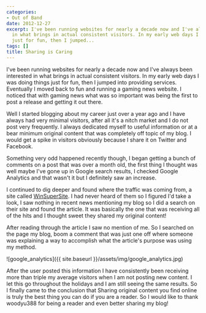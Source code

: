 ```yaml
---
categories:
- Out of Band
date: 2012-12-27
excerpt: I've been running websites for nearly a decade now and I've always been interested
  in what brings in actual consistent visitors. In my early web days I was doing things
  just for fun, then I jumped...
tags: []
title: Sharing is Caring
---
```


I've been running websites for nearly a decade now and I've always been interested in what brings in actual consistent visitors. In my early web days I was doing things just for fun, then I jumped into providing services. Eventually I moved back to fun and running a gaming news website. I noticed that with gaming news what was so important was being the first to post a release and getting it out there.

Well I started blogging about my career just over a year ago and I have always had very minimal visitors, after all it's a nitch market and I do not post very frequently. I always dedicated myself to useful information or at a bear minimum original content that was completely off topic of my blog. I would get a spike in visitors obviously because I share it on Twitter and Facebook.

Something very odd happened recently though, I began getting a bunch of comments on a post that was over a month old, the first thing I thought was well maybe I've gone up in Google search results, I checked Google Analytics and that wasn't it but I definitely saw an increase.

I continued to dig deeper and found where the traffic was coming from, a site called [WinSuperSite](http://winsupersite.com/). I had never heard of them so I figured I'd take a look, I saw nothing in recent news mentioning my blog so I did a search on their site and found the article. It was basically the one that was receiving all of the hits and I thought sweet they shared my original content!

After reading through the article I saw no mention of me. So I searched on the page my blog, boom a comment that was just one off where someone was explaining a way to accomplish what the article's purpose was using my method.

![google_analytics]({{ site.baseurl }}/assets/img/google_analytics.jpg)

After the user posted this information I have consistently been receiving more than triple my average visitors when I am not posting new content. I let this go throughout the holidays and I am still seeing the same results. So I finally came to the conclusion that Sharing original content you find online is truly the best thing you can do if you are a reader. So I would like to thank woodyu388 for being a reader and even better sharing my blog!